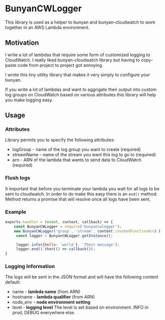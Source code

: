# BunyanCWLogger

This library is used as a helper to bunyan and bunyan-cloudwatch to work together in an AWS Lambda environment.

## Motivation

I write a lot of lambdas that require some form of customized logging to CloudWatch. I really liked bunyan-cloudwatch library but having to copy-paste code from project to project got annoying.

I wrote this tiny utility library that makes it very simply to configure your bunyan.

If you write a lot of lambdas and want to aggrigate their output into custom log groups on CloudWatch based on various attributes this library will help you make logging easy.

## Usage

### Attributes
Library permits you to specify the following attributes:
* logGroup - name of the log group you want to create (required)
* streamName - name of the stream you want this log to go to (required)
* arn - ARN of the lambda that wants to send data to CloudWatch (required)

### Flush logs
It important that before you terminate your lambda you wait for all logs to be sent to cloudwatch. In order to do make this easy there is an `end()` method. Method returns a promise that will resolve once all logs have been sent.


### Example
``` js
exports.handler = (event, context, callback) => {
    const BunyanCWLogger = require('bunyancwlogger');
    new BunyanCWLogger('group', 'stream', context.invokedFunctionArn).build();
     const logger = BunyanCWLogger.getInstance();

     logger.info({hello: 'world'}, 'Thest message');
     logger.end().then(() => callback());
}
```

### Logging Information

The logs will be sent in the JSON format and will have the following content default:
* name - **lambda name** (from ARN)
* hostname - **lambda qualifier** (from ARN)
* node_env - **node environment setting**
* level - **logging level** The level is set based on environment. INFO in prod, DEBUG everywhere else.

